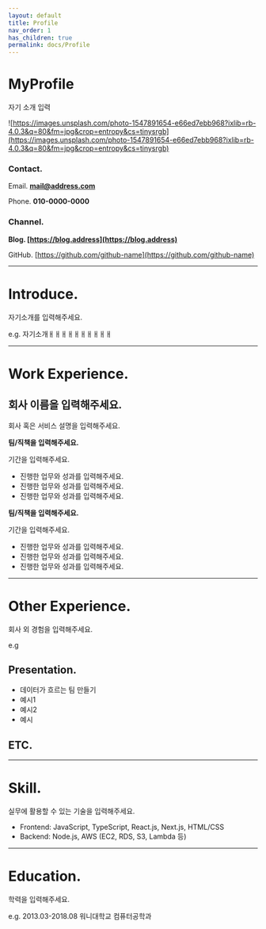 ```yaml
---
layout: default
title: Profile
nav_order: 1
has_children: true
permalink: docs/Profile
---
```


# MyProfile

자기 소개 입력 

![https://images.unsplash.com/photo-1547891654-e66ed7ebb968?ixlib=rb-4.0.3&q=80&fm=jpg&crop=entropy&cs=tinysrgb](https://images.unsplash.com/photo-1547891654-e66ed7ebb968?ixlib=rb-4.0.3&q=80&fm=jpg&crop=entropy&cs=tinysrgb)

### Contact.

Email. **mail@address.com**

Phone. **010-0000-0000**

### Channel.

**Blog. [https://blog.address](https://blog.address)**

GitHub. [https://github.com/github-name](https://github.com/github-name)

---

# Introduce.

자기소개를 입력해주세요.

e.g.
자기소개ㅐㅐㅐㅐㅐㅐㅐㅐㅐㅐ

---

# Work Experience.

## 회사 이름을 입력해주세요.

회사 혹은 서비스 설명을 입력해주세요.

**팀/직책을 입력해주세요.**

기간을 입력해주세요.

- 진행한 업무와 성과를 입력해주세요.
- 진행한 업무와 성과를 입력해주세요.
- 진행한 업무와 성과를 입력해주세요.

**팀/직책을 입력해주세요.**

기간을 입력해주세요.

- 진행한 업무와 성과를 입력해주세요.
- 진행한 업무와 성과를 입력해주세요.
- 진행한 업무와 성과를 입력해주세요.


---

# Other Experience.

회사 외 경험을 입력해주세요.

e.g

## Presentation.

- 데이터가 흐르는 팀 만들기
- 예시1
- 예시2
- 예시


## ETC.

---

# Skill.

실무에 활용할 수 있는 기술을 입력해주세요.

- Frontend: JavaScript, TypeScript, React.js, Next.js, HTML/CSS
- Backend: Node.js, AWS (EC2, RDS, S3, Lambda 등)

---

# Education.

학력을 입력해주세요. 

e.g. 2013.03-2018.08 워니대학교 컴퓨터공학과